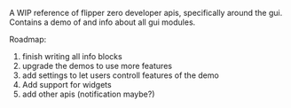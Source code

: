 A WIP reference of flipper zero developer apis, specifically around the gui.
Contains a demo of and info about all gui modules.

Roadmap:
1. finish writing all info blocks
2. upgrade the demos to use more features
3. add settings to let users controll features of the demo
4. Add support for widgets
5. add other apis (notification maybe?)
